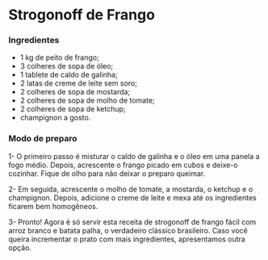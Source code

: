 # Strogonoff de Frango

### Ingredientes
 - 1 kg de peito de frango;
 - 3 colheres de sopa de óleo;
 - 1 tablete de caldo de galinha;
 - 2 latas de creme de leite sem soro;
 - 2 colheres de sopa de mostarda;
 - 2 colheres de sopa de molho de tomate;
 - 2 colheres de sopa de ketchup;
 - champignon a gosto.
### Modo de preparo
1- O primeiro passo é misturar o caldo de galinha e o óleo em uma panela a fogo médio. Depois, acrescente o frango picado em cubos e deixe-o cozinhar. Fique de olho para não deixar o preparo queimar.

2- Em seguida, acrescente o molho de tomate, a mostarda, o ketchup e o champignon. Depois, adicione o creme de leite e mexa até os ingredientes ficarem bem homogêneos.

3- Pronto! Agora é só servir esta receita de strogonoff de frango fácil com arroz branco e batata palha, o verdadeiro clássico brasileiro. Caso você queira incrementar o prato com mais ingredientes, apresentamos outra opção.